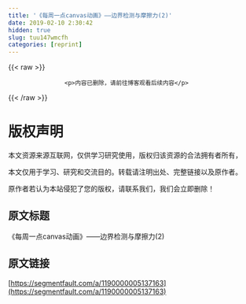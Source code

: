 ```yaml
---
title: '《每周一点canvas动画》——边界检测与摩擦力(2)' 
date: 2019-02-10 2:30:42
hidden: true
slug: tuu147wmcfh
categories: [reprint]
---
```


{{< raw >}}

                    <p>内容已删除，请前往博客观看后续内容</p>
                
{{< /raw >}}

# 版权声明
本文资源来源互联网，仅供学习研究使用，版权归该资源的合法拥有者所有，

本文仅用于学习、研究和交流目的。转载请注明出处、完整链接以及原作者。

原作者若认为本站侵犯了您的版权，请联系我们，我们会立即删除！

## 原文标题
《每周一点canvas动画》——边界检测与摩擦力(2)

## 原文链接
[https://segmentfault.com/a/1190000005137163](https://segmentfault.com/a/1190000005137163)


